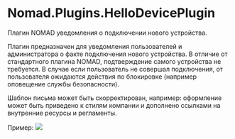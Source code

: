 # Nomad.Plugins.HelloDevicePlugin
Плагин NOMAD уведомления о подключении нового устройства.

Плагин предназначен для уведомления пользователей и администратора о факте подключения нового устройства.
В отличие от стандартного плагина NOMAD, подтверждение самого устройства не требуется.
В случае если пользователь не совершал подключения, от пользователя ожидаются действия по блокировке (например оповещение службы безопасности).

Шаблон письма может быть скорректирован, например: оформление может быть приведено к стилям компании и дополнено ссылками на внутренние ресурсы и регламенты.

Пример:
![](https://club.directum.ru/uploads/images/15ad9cb5-8a32-4712-91aa-decc46f0b535.png)
